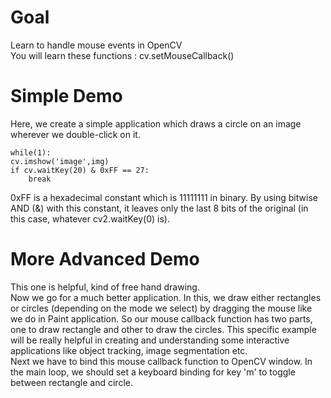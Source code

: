 # Goal   
Learn to handle mouse events in OpenCV     
You will learn these functions : cv.setMouseCallback()     

# Simple Demo   
Here, we create a simple application which draws a circle on an image wherever we double-click on it.    

    while(1):
    cv.imshow('image',img)
    if cv.waitKey(20) & 0xFF == 27:
        break
        
0xFF is a hexadecimal constant which is 11111111 in binary. By using bitwise AND (&) with this constant, it leaves only the last 8 bits of the original (in this case, whatever cv2.waitKey(0) is).

# More Advanced Demo   
This one is helpful, kind of free hand drawing.   
Now we go for a much better application. In this, we draw either rectangles or circles (depending on the mode we select) by dragging the mouse like we do in Paint application. So our mouse callback function has two parts, one to draw rectangle and other to draw the circles. This specific example will be really helpful in creating and understanding some interactive applications like object tracking, image segmentation etc.    
Next we have to bind this mouse callback function to OpenCV window. In the main loop, we should set a keyboard binding for key 'm' to toggle between rectangle and circle.     
